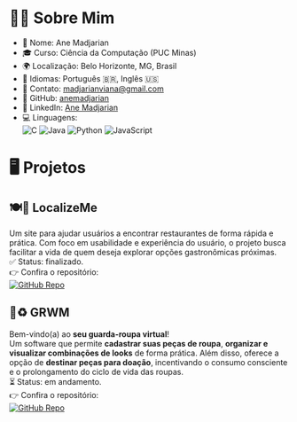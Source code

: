 # 👩‍💻 Sobre Mim
- 👩 Nome: Ane Madjarian  
- 🎓 Curso: Ciência da Computação (PUC Minas)    
- 🌍 Localização: Belo Horizonte, MG, Brasil  
- 💬 Idiomas: Português 🇧🇷, Inglês 🇺🇸  
- 📧 Contato: madjarianviana@gmail.com  
- 🐙 GitHub: [anemadjarian](https://github.com/anemadjarian)  
- 💼 LinkedIn: [Ane Madjarian](https://linkedin.com/in/anemadjarian)  
- 💻 Linguagens:  
  ![C](https://img.shields.io/badge/C-%2300599C?style=for-the-badge&logo=c&logoColor=white)
  ![Java](https://img.shields.io/badge/Java-%23007396?style=for-the-badge&logo=java&logoColor=white)
  ![Python](https://img.shields.io/badge/Python-%2314354C?style=for-the-badge&logo=python&logoColor=white)
  ![JavaScript](https://img.shields.io/badge/JavaScript-%23F7DF1E?style=for-the-badge&logo=javascript&logoColor=black)

# 🖥️ Projetos  
## 🍽️📍 LocalizeMe  
Um site para ajudar usuários a encontrar restaurantes de forma rápida e prática. Com foco em usabilidade e experiência do usuário, o projeto busca facilitar a vida de quem deseja explorar opções gastronômicas próximas.   
✅ Status: finalizado.  
👉 Confira o repositório:  
[![GitHub Repo](https://img.shields.io/badge/LocalizeMe-Projeto%20Interdisciplinar-blue?style=for-the-badge&logo=github)](https://github.com/ICEI-PUC-Minas-CC-TI/ti1-2025-1-t2-manha-localizeme)

## 👗♻️ GRWM  
Bem-vindo(a) ao **seu guarda-roupa virtual**!  
Um software que permite **cadastrar suas peças de roupa**, **organizar e visualizar combinações de looks** de forma prática. Além disso, oferece a opção de **destinar peças para doação**, incentivando o consumo consciente e o prolongamento do ciclo de vida das roupas.  
⏳ Status: em andamento.  
👉 Confira o repositório:  
[![GitHub Repo](https://img.shields.io/badge/GRWM-Projeto%20Interdisciplinar-blue?style=for-the-badge&logo=github)](https://github.com/ICEI-PUC-Minas-CC-TI/plmg-cc-ti2-2025-2-grupo-8-grwm)

